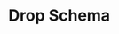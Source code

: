 ﻿# Drop Schema

<script type="application/schema+json" src="https://raw.githubusercontent.com/Hawkbat/OuterWildsRPG/main/schemas/drop.schema.json"></script>